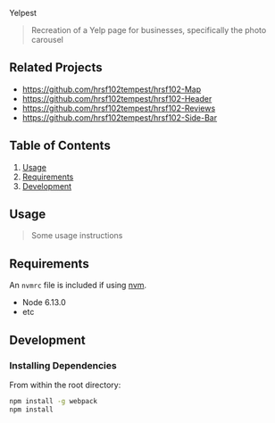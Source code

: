 Yelpest

> Recreation of a Yelp page for businesses, specifically the photo carousel

## Related Projects

  - https://github.com/hrsf102tempest/hrsf102-Map
  - https://github.com/hrsf102tempest/hrsf102-Header
  - https://github.com/hrsf102tempest/hrsf102-Reviews
  - https://github.com/hrsf102tempest/hrsf102-Side-Bar

## Table of Contents

1. [Usage](#Usage)
1. [Requirements](#requirements)
1. [Development](#development)

## Usage

> Some usage instructions

## Requirements

An `nvmrc` file is included if using [nvm](https://github.com/creationix/nvm).

- Node 6.13.0
- etc

## Development

### Installing Dependencies

From within the root directory:

```sh
npm install -g webpack
npm install
```

